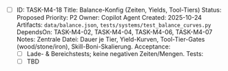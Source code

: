 - [ ] ID: TASK-M4-18
  Title: Balance-Konfig (Zeiten, Yields, Tool-Tiers)
  Status: Proposed
  Priority: P2
  Owner: Copilot Agent
  Created: 2025-10-24
  Artifacts: `data/balance.json`, `tests/systems/test_balance_curves.py`
  DependsOn: TASK-M4-02, TASK-M4-04, TASK-M4-06, TASK-M4-07
  Notes:
  Zentrale Datei: Dauer je Tier, Yield-Kurven, Tool-Tier-Gates (wood/stone/iron), Skill-Boni-Skalierung.
  Acceptance:
  - [ ] Lade- & Bereichstests; keine negativen Zeiten/Mengen.
  Tests:
  - [ ] TBD
